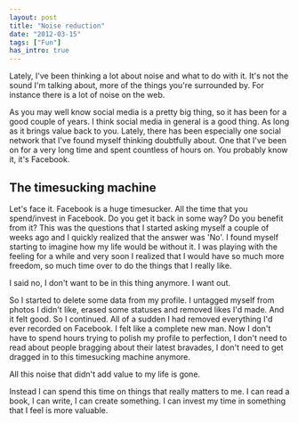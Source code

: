 ```yaml
---
layout: post
title: "Noise reduction"
date: "2012-03-15"
tags: ["Fun"]
has_intro: true
---
```


Lately, I've been thinking a lot about noise and what to do with it. It's not the sound I'm talking about, more of the things you're surrounded by. For instance there is a lot of noise on the web.

As you may well know social media is a pretty big thing, so it has been for a good couple of years. I think social media in general is a good thing. As long as it brings value back to you. Lately, there has been especially one social network that I've found myself thinking doubtfully about. One that I've been on for a very long time and spent countless of hours on. You probably know it, it's Facebook.

## The timesucking machine

Let's face it. Facebook is a huge timesucker. All the time that you spend/invest in Facebook. Do you get it back in some way? Do you benefit from it? This was the questions that I started asking myself a couple of weeks ago and I quickly realized that the answer was 'No'. I found myself starting to imagine how my life would be without it. I was playing with the feeling for a while and very soon I realized that I would have so much more freedom, so much time over to do the things that I really like.

I said no, I don't want to be in this thing anymore. I want out.

So I started to delete some data from my profile. I untagged myself from photos I didn't like, erased some statuses and removed likes I'd made. And it felt good. So I continued. All of a sudden I had removed everything I'd ever recorded on Facebook. I felt like a complete new man. Now I don't have to spend hours trying to polish my profile to perfection, I don't need to read about people bragging about their latest bravades, I don't need to get dragged in to this timesucking machine anymore.

All this noise that didn't add value to my life is gone.

Instead I can spend this time on things that really matters to me. I can read a book, I can write, I can create something. I can invest my time in something that I feel is more valuable.
